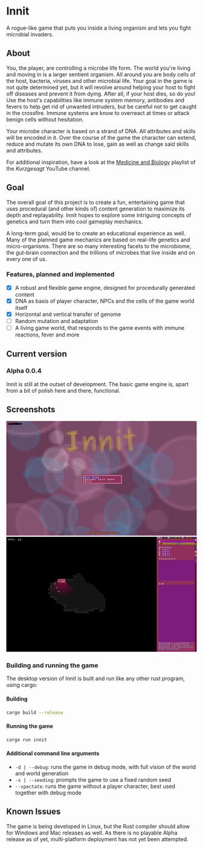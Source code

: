 # Innit

A rogue-like game that puts you inside a living organism and lets you fight microbial invaders.

## About

You, the player, are controlling a microbe life form. The world you're living and moving in is a larger sentient organism. All around you are body cells of the host, bacteria, viruses and other microbial life. Your goal in the game is not quite determined yet, but it will revolve around helping your host to fight off diseases and prevent it from dying. After all, if your host dies, so do you! Use the host's capabilities like immune system memory, antibodies and fevers to help get rid of unwanted intruders, but be careful not to get caught in the crossfire. Immune systems are know to overreact at times or attack benign cells without hesitation.

Your microbe character is based on a strand of DNA. All attributes and skills will be encoded in it. Over the course of the game the character can extend, reduce and mutate its own DNA to lose, gain as well as change said skills and attributes.

For additional inspiration, have a look at the [Medicine and Biology](https://youtu.be/YI3tsmFsrOg) playlist of the _Kurzgesagt_ YouTube channel.

## Goal

The overall goal of this project is to create a fun, entertaining game that uses procedural (and other kinds of) content generation to maximize its depth and replayability. Innit hopes to explore some intriguing concepts of genetics and turn them into cool gameplay mechanics.

A long-term goal, would be to create an educational experience as well. Many of the planned game mechanics are based on real-life genetics and micro-organisms. There are so many interesting facets to the microbiome, the gut-brain connection and the trillions of microbes that live inside and on every one of us.

### Features, planned and implemented

- [x] A robust and flexible game engine, designed for procedurally generated content
- [x] DNA as basis of player character, NPCs and the cells of the game world itself
- [x] Horizontal and vertical transfer of genome
- [ ] Random mutation and adaptation
- [ ] A living game world, that responds to the game events with immune reactions, fever and more

## Current version

### Alpha 0.0.4

Innit is still at the outset of development. The basic game engine is, apart from a bit of polish here and there, functional.

## Screenshots

![innit title image](screenshots/innit_main_alpha-0.0.4.png)
![innit ui sample](screenshots/ui/ui-0.0.4.png)

### Building and running the game

The desktop version of Innit is built and run like any other rust program, using cargo:

#### Building

```bash
cargo build --release
```

#### Running the game

```bash
cargo run innit
```

#### Additional command line arguments

- `-d | --debug`: runs the game in debug mode, with full vision of the world and world generation
- `-s | --seeding`: prompts the game to use a fixed random seed
- `--spectate`: runs the game without a player character, best used together with debug mode

## Known Issues

The game is being developed in Linux, but the Rust compiler should allow for Windows and Mac releases as well. As there is no playable Alpha release as of yet, multi-platform deployment has not yet been attempted.
